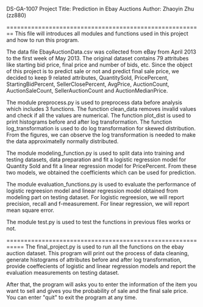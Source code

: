 DS-GA-1007 Project
Title: Prediction in Ebay Auctions
Author: Zhaoyin Zhu (zz880)

========================================================
This file will introduces all modules and functions used in this project and how to run this program. 

The data file EbayAuctionData.csv was collected from eBay from April 2013 to the first week of May 2013. The original dataset contains 79 attritubes like starting bid price, final price and number of bids, etc. Since the object of this project is to predict sale or not and predict final sale price, we decided to keep 9 related attributes, QuantitySold, PricePercent, StartingBidPercent, SellerClosePercent, AvgPrice, AuctionCount, AuctionSaleCount, SellerAuctionCount and AuctionMedianPrice. 

The module preprocess.py is used to preprocess data before analysis which includes 3 functions. The function clean_data removes invalid values and check if all the values are numerical. The function plot_dist is used to print histograms before and after log transformation. The function log_transformation is used to do log transformation for skewed distribution. From the figures, we can observe the log transformation is needed to make the data approximatelly normally distributed. 

The module modeling_function.py is used to split data into training and testing datasets, data preparation and fit a logistic regression model for Quantity Sold and fit a linear regression model for PricePercent. From these two models, we obtained the coefficients which can be used for prediction. 

The module evaluation_functions.py is used to evaluate the performance of logistic regreesion model and linear regression model obtained from modeling part on testing dataset. For logistic regreesion, we will report precision, recall and f-measurement. For linear regression, we will report mean square error. 

The module test.py is used to test the functions in previous files works or not. 

===========================================================
The final_project.py is used to run all the functions on the ebay auction dataset. This program will print out the process of data cleaning, generate histograms of attributes before and after log transformation, provide coeffecients of logistic and linear regression models and report the evaluation measurements on testing dataset. 

After that, the program will asks you to enter the information of the item you want to sell and gives you the probability of sale and the final sale price. You can enter "quit" to exit the program at any time.  